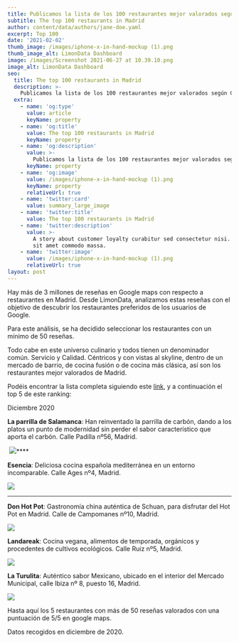 ```yaml
---
title: Publicamos la lista de los 100 restaurantes mejor valorados según Google Maps
subtitle: The top 100 restaurants in Madrid
author: content/data/authors/jane-doe.yaml
excerpt: Top 100
date: '2021-02-02'
thumb_image: /images/iphone-x-in-hand-mockup (1).png
thumb_image_alt: LimonData Dashboard
image: /images/Screenshot 2021-06-27 at 10.39.10.png
image_alt: LimonData Dashboard
seo:
  title: The top 100 restaurants in Madrid
  description: >-
    Publicamos la lista de los 100 restaurantes mejor valorados según Google Maps.
  extra:
    - name: 'og:type'
      value: article
      keyName: property
    - name: 'og:title'
      value: The top 100 restaurants in Madrid
      keyName: property
    - name: 'og:description'
      value: >-
        Publicamos la lista de los 100 restaurantes mejor valorados según Google Maps.
      keyName: property
    - name: 'og:image'
      value: /images/iphone-x-in-hand-mockup (1).png
      keyName: property
      relativeUrl: true
    - name: 'twitter:card'
      value: summary_large_image
    - name: 'twitter:title'
      value: The top 100 restaurants in Madrid
    - name: 'twitter:description'
      value: >-
        A story about customer loyalty curabitur sed consectetur nisi. Integer
        sit amet commodo massa.
    - name: 'twitter:image'
      value: /images/iphone-x-in-hand-mockup (1).png
      relativeUrl: true
layout: post
---
```

Hay más de 3 millones de reseñas en Google maps con respecto a restaurantes en Madrid. Desde LimonData, analizamos estas reseñas con el objetivo de descubrir los restaurantes preferidos de los usuarios de Google. 

Para este análisis, se ha decidido seleccionar los restaurantes con un mínimo de 50 reseñas.

Todo cabe en este universo culinario y todos tienen un denominador común. Servicio y Calidad. Céntricos y con vistas al skyline, dentro de un mercado de barrio, de cocina fusión o de cocina más clásica, así son los restaurantes mejor valorados de Madrid.

Podéis encontrar la lista completa siguiendo este [link](https://datastudio.google.com/s/vNjH7bfXuKU), y a continuación el top 5 de este ranking:

Diciembre 2020

**La parrilla de Salamanca**: Han reinventado la parrilla de carbón, dando a los platos un punto de modernidad sin perder el sabor característico que aporta el carbón. Calle Padilla nº56, Madrid.

 ![](https://lh4.googleusercontent.com/77OpPpM0L0XWia2avzZhXR7RoJ1pH3QE0kPTLf2mLyaGIYIOr-4WaFqbqfAMgv1LvaT2SKbs8p55trj0\_aDnsqD3P7Hq2KMBYGqww2bj3qCuDEiDYsIED1jmS-74y-IRUe9Rr9NQ)\*\*\*\*

**Esencia**: Deliciosa cocina española mediterránea en un entorno incomparable. Calle Ages nº4, Madrid.

![](https://lh4.googleusercontent.com/uIn4d4dOPGIvnc5K3ulXX6T1uLVplsSA9kszcKDlkD3LevsVtfP6NMaIPnx61CDO7GgmslzLgrgRP4SxlSHCvHrvnoxXDJjb6NcVBINX5DEYhFv7GhmhpuWf6RoM44Y5V6dnX-Ra)

***

**Don Hot Pot**: Gastronomía china auténtica de Schuan, para disfrutar del Hot Pot en Madrid. Calle de Campomanes nº10, Madrid.

![](https://lh6.googleusercontent.com/ait03mVv4iKYzud6JhjIJjlwDYPKprPo6PpL4EmyNamOBppF9WJ_Psm65YxFwqmExynmW6Jdgsr1XBC3kDWie6emR3L1OhdNU3hUhh5kgXJRdRsQ1-OgSFwDHRTZzuat45XQqYgH)

**Landareak**: Cocina vegana, alimentos de temporada, orgánicos y procedentes de cultivos ecológicos. Calle Ruiz nº5, Madrid.

![](https://lh6.googleusercontent.com/\_EcRUyqQJEKEUPNUNom3-v6kRRoO49HNXrFwJE22PNbpMsWd0GCT9WVtUXud3el4gM-Ri_PD4RnIHU_ldqodJqlvWQTWJ56gr6I-\_p-cL5SFEJGDy1Tgfd0ONIhwLN1RVbTNOksI)

**La Turulita**: Auténtico sabor Mexicano, ubicado en el interior del Mercado Municipal, calle Ibiza nº 8, puesto 16, Madrid.

![](https://lh5.googleusercontent.com/Kgqd12BedbgdCebI-whjAkz5LMCPTcK31o3dQXzGf7Guofhuhf4YmdBTe6S8TguYNU4igQ486g8GYdKY532yVFfTv0Ef1cIl2GGbQjcSZB5WjDVKe2FeCjgcAq6MqkJOVM7JzsGS)



Hasta aquí los 5 restaurantes con más de 50 reseñas valorados con una puntuación de 5/5 en google maps.

Datos recogidos en diciembre de 2020.
